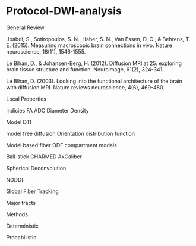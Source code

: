 # Protocol-DWI-analysis

General Review

Jbabdi, S., Sotiropoulos, S. N., Haber, S. N., Van Essen, D. C., & Behrens, T. E. (2015). Measuring macroscopic brain connections in vivo. Nature neuroscience, 18(11), 1546-1555.

Le Bihan, D., & Johansen-Berg, H. (2012). Diffusion MRI at 25: exploring brain tissue structure and function. Neuroimage, 61(2), 324-341.

Le Bihan, D. (2003). Looking into the functional architecture of the brain with diffusion MRI. Nature reviews neuroscience, 4(6), 469-480.


Local Properties

indicies
FA
ADC
Diameter Density

Model
DTI

model free diffusion Orientation distribution function 

Model based fiber ODF compartment models

Ball-stick
CHARMED 
AxCaliber

Spherical Deconvolution 

NODDI

Global Fiber Tracking

Major tracts


Methods

Deterministic 

Probabilistic

